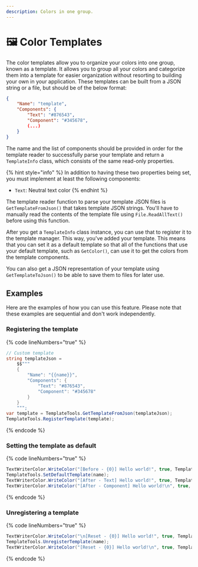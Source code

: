```yaml
---
description: Colors in one group.
---
```


# 🖼 Color Templates

The color templates allow you to organize your colors into one group, known as a template. It allows you to group all your colors and categorize them into a template for easier organization without resorting to building your own in your application. These templates can be built from a JSON string or a file, but should be of the below format:

```json
{
    "Name": "template",
    "Components": {
        "Text": "#876543",
        "Component": "#345678",
        (...)
    }
}
```

The name and the list of components should be provided in order for the template reader to successfully parse your template and return a `TemplateInfo` class, which consists of the same read-only properties.

{% hint style="info" %}
In addition to having these two properties being set, you must implement at least the following components:

* `Text`: Neutral text color
{% endhint %}

The template reader function to parse your template JSON files is `GetTemplateFromJson()` that takes template JSON strings. You'll have to manually read the contents of the template file using `File.ReadAllText()` before using this function.

After you get a `TemplateInfo` class instance, you can use that to register it to the template manager. This way, you've added your template. This means that you can set it as a default template so that all of the functions that use your default template, such as `GetColor()`, can use it to get the colors from the template components.

You can also get a JSON representation of your template using `GetTemplateToJson()` to be able to save them to files for later use.

## Examples

Here are the examples of how you can use this feature. Please note that these examples are sequential and don't work independently.

### Registering the template

{% code lineNumbers="true" %}
```csharp
// Custom template
string templateJson =
    $$"""
    {
        "Name": "{{name}}",
        "Components": {
            "Text": "#876543",
            "Component": "#345678"
        }
    }
    """;
var template = TemplateTools.GetTemplateFromJson(templateJson);
TemplateTools.RegisterTemplate(template);
```
{% endcode %}

### Setting the template as default

{% code lineNumbers="true" %}
```csharp
TextWriterColor.WriteColor("[Before - {0}] Hello world!", true, TemplateTools.GetColor(PredefinedComponentType.Text), TemplateTools.Exists(name));
TemplateTools.SetDefaultTemplate(name);
TextWriterColor.WriteColor("[After - Text] Hello world!", true, TemplateTools.GetColor(PredefinedComponentType.Text));
TextWriterColor.WriteColor("[After - Component] Hello world!\n", true, TemplateTools.GetColor("Component"));
```
{% endcode %}

### Unregistering a template

{% code lineNumbers="true" %}
```csharp
TextWriterColor.WriteColor("\n[Reset - {0}] Hello world!", true, TemplateTools.GetColor(PredefinedComponentType.Text), TemplateTools.Exists(name));
TemplateTools.UnregisterTemplate(name);
TextWriterColor.WriteColor("[Reset - {0}] Hello world!\n", true, TemplateTools.GetColor(PredefinedComponentType.Text), TemplateTools.Exists(name));
```
{% endcode %}
